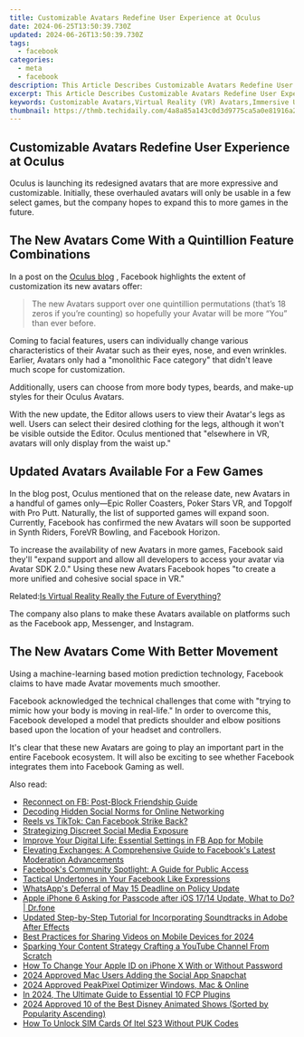 ```yaml
---
title: Customizable Avatars Redefine User Experience at Oculus
date: 2024-06-25T13:50:39.730Z
updated: 2024-06-26T13:50:39.730Z
tags:
  - facebook
categories:
  - meta
  - facebook
description: This Article Describes Customizable Avatars Redefine User Experience at Oculus
excerpt: This Article Describes Customizable Avatars Redefine User Experience at Oculus
keywords: Customizable Avatars,Virtual Reality (VR) Avatars,Immersive User Experience,Personalized VR Interaction,Next-Gen Avatar Customization,AI Integrated User Representation,Avatars for Social VR
thumbnail: https://thmb.techidaily.com/4a8a85a143c0d3d9775ca5a0e81916a22ae62d07a1551bf0ada3f1e75697ff38.jpg
---
```


## Customizable Avatars Redefine User Experience at Oculus

 Oculus is launching its redesigned avatars that are more expressive and customizable. Initially, these overhauled avatars will only be usable in a few select games, but the company hopes to expand this to more games in the future.

## The New Avatars Come With a Quintillion Feature Combinations

 In a post on the [Oculus blog](https://www.oculus.com/blog/new-day-new-you-avatars-are-more-expressive-and-customizable-starting-today/) , Facebook highlights the extent of customization its new avatars offer:

> The new Avatars support over one quintillion permutations (that’s 18 zeros if you’re counting) so hopefully your Avatar will be more “You” than ever before.

 Coming to facial features, users can individually change various characteristics of their Avatar such as their eyes, nose, and even wrinkles. Earlier, Avatars only had a "monolithic Face category" that didn't leave much scope for customization.

 Additionally, users can choose from more body types, beards, and make-up styles for their Oculus Avatars.

 With the new update, the Editor allows users to view their Avatar's legs as well. Users can select their desired clothing for the legs, although it won't be visible outside the Editor. Oculus mentioned that "elsewhere in VR, avatars will only display from the waist up."

## Updated Avatars Available For a Few Games

 In the blog post, Oculus mentioned that on the release date, new Avatars in a handful of games only—Epic Roller Coasters, Poker Stars VR, and Topgolf with Pro Putt. Naturally, the list of supported games will expand soon. Currently, Facebook has confirmed the new Avatars will soon be supported in Synth Riders, ForeVR Bowling, and Facebook Horizon.

 To increase the availability of new Avatars in more games, Facebook said they'll "expand support and allow all developers to access your avatar via Avatar SDK 2.0." Using these new Avatars Facebook hopes "to create a more unified and cohesive social space in VR."

 Related:[Is Virtual Reality Really the Future of Everything?](https://www.makeuseof.com/virtual-reality-future-of-everything/)

 The company also plans to make these Avatars available on platforms such as the Facebook app, Messenger, and Instagram.

## The New Avatars Come With Better Movement

 Using a machine-learning based motion prediction technology, Facebook claims to have made Avatar movements much smoother.

 Facebook acknowledged the technical challenges that come with "trying to mimic how your body is moving in real-life." In order to overcome this, Facebook developed a model that predicts shoulder and elbow positions based upon the location of your headset and controllers.

 It's clear that these new Avatars are going to play an important part in the entire Facebook ecosystem. It will also be exciting to see whether Facebook integrates them into Facebook Gaming as well.


<ins class="adsbygoogle"
     style="display:block"
     data-ad-format="autorelaxed"
     data-ad-client="ca-pub-7571918770474297"
     data-ad-slot="1223367746"></ins>



<ins class="adsbygoogle"
     style="display:block"
     data-ad-client="ca-pub-7571918770474297"
     data-ad-slot="8358498916"
     data-ad-format="auto"
     data-full-width-responsive="true"></ins>

<span class="atpl-alsoreadstyle">Also read:</span>
<div><ul>
<li><a href="https://facebook.techidaily.com/reconnect-on-fb-post-block-friendship-guide/"><u>Reconnect on FB: Post-Block Friendship Guide</u></a></li>
<li><a href="https://facebook.techidaily.com/decoding-hidden-social-norms-for-online-networking/"><u>Decoding Hidden Social Norms for Online Networking</u></a></li>
<li><a href="https://facebook.techidaily.com/reels-vs-tiktok-can-facebook-strike-back/"><u>Reels vs TikTok: Can Facebook Strike Back?</u></a></li>
<li><a href="https://facebook.techidaily.com/strategizing-discreet-social-media-exposure/"><u>Strategizing Discreet Social Media Exposure</u></a></li>
<li><a href="https://facebook.techidaily.com/improve-your-digital-life-essential-settings-in-fb-app-for-mobile/"><u>Improve Your Digital Life: Essential Settings in FB App for Mobile</u></a></li>
<li><a href="https://facebook.techidaily.com/elevating-exchanges-a-comprehensive-guide-to-facebooks-latest-moderation-advancements/"><u>Elevating Exchanges: A Comprehensive Guide to Facebook's Latest Moderation Advancements</u></a></li>
<li><a href="https://facebook.techidaily.com/facebooks-community-spotlight-a-guide-for-public-access/"><u>Facebook's Community Spotlight: A Guide for Public Access</u></a></li>
<li><a href="https://facebook.techidaily.com/tactical-undertones-in-your-facebook-like-expressions/"><u>Tactical Undertones in Your Facebook Like Expressions</u></a></li>
<li><a href="https://facebook.techidaily.com/whatsapps-deferral-of-may-15-deadline-on-policy-update/"><u>WhatsApp's Deferral of May 15 Deadline on Policy Update</u></a></li>
<li><a href="https://iphone-unlock.techidaily.com/apple-iphone-6-asking-for-passcode-after-ios-1714-update-what-to-do-drfone-by-drfone-ios/"><u>Apple iPhone 6 Asking for Passcode after iOS 17/14 Update, What to Do? | Dr.fone</u></a></li>
<li><a href="https://sound-tweaking.techidaily.com/updated-step-by-step-tutorial-for-incorporating-soundtracks-in-adobe-after-effects/"><u>Updated Step-by-Step Tutorial for Incorporating Soundtracks in Adobe After Effects</u></a></li>
<li><a href="https://youtube-videos.techidaily.com/best-practices-for-sharing-videos-on-mobile-devices-for-2024/"><u>Best Practices for Sharing Videos on Mobile Devices for 2024</u></a></li>
<li><a href="https://youtube-video-recordings.techidaily.com/sparking-your-content-strategy-crafting-a-youtube-channel-from-scratch/"><u>Sparking Your Content Strategy  Crafting a YouTube Channel From Scratch</u></a></li>
<li><a href="https://ios-unlock.techidaily.com/how-to-change-your-apple-id-on-iphone-x-with-or-without-password-by-drfone-ios/"><u>How To Change Your Apple ID on iPhone X With or Without Password</u></a></li>
<li><a href="https://snapchat-videos.techidaily.com/2024-approved-mac-users-adding-the-social-app-snapchat/"><u>2024 Approved  Mac Users  Adding the Social App Snapchat</u></a></li>
<li><a href="https://extra-support.techidaily.com/2024-approved-peakpixel-optimizer-windows-mac-and-online/"><u>2024 Approved  PeakPixel Optimizer  Windows, Mac & Online</u></a></li>
<li><a href="https://some-guidance.techidaily.com/in-2024-the-ultimate-guide-to-essential-10-fcp-plugins/"><u>In 2024, The Ultimate Guide to Essential 10 FCP Plugins</u></a></li>
<li><a href="https://animation-videos.techidaily.com/2024-approved-10-of-the-best-disney-animated-shows-sorted-by-popularity-ascending/"><u>2024 Approved 10 of the Best Disney Animated Shows (Sorted by Popularity Ascending)</u></a></li>
<li><a href="https://sim-unlock.techidaily.com/how-to-unlock-sim-cards-of-itel-s23-without-puk-codes-by-drfone-android/"><u>How To Unlock SIM Cards Of Itel S23 Without PUK Codes</u></a></li>
</ul></div>
